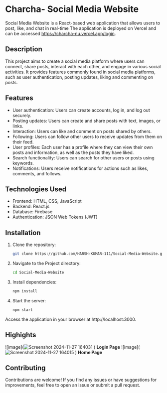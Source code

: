 # Charcha- Social Media Website

Social Media Website is a React-based web application that allows users to post, like, and chat in real-time
The application is deployed on Vercel and can be accessed https://charcha-nu.vercel.app/login.

## Description

This project aims to create a social media platform where users can connect, share posts, interact with each other, and engage in various social activities. It provides features commonly found in social media platforms, such as user authentication, posting updates, liking and commenting on posts.

## Features

- User authentication: Users can create accounts, log in, and log out securely.
- Posting updates: Users can create and share posts with text, images, or links.
- Interaction: Users can like and comment on posts shared by others.
- Following: Users can follow other users to receive updates from them on their feed.
- User profiles: Each user has a profile where they can view their own posts and information, as well as the posts they have liked.
- Search functionality: Users can search for other users or posts using keywords.
- Notifications: Users receive notifications for actions such as likes, comments, and follows.

## Technologies Used

- Frontend: HTML, CSS, JavaScript
- Backend: React.js
- Database: Firebase
- Authentication: JSON Web Tokens (JWT)

## Installation

1. Clone the repository:

   ```bash
   git clone https://github.com/HARSH-KUMAR-111/Social-Media-Website.git

2. Navigate to the Project directory:
   ```bash
   cd Social-Media-Website

3. Install dependencies:
   ```bash
   npm install
   
4. Start the server:
   ```bash
   npm start

Access the application in your browser at http://localhost:3000.

## Highights
![image](![Screenshot 2024-11-27 164031](https://github.com/user-attachments/assets/8d55579b-fcbc-4212-a317-c9ae9a90a7d8)
)
__Login Page__
 ![image](![Screenshot 2024-11-27 164015](https://github.com/user-attachments/assets/2987f9cd-bacd-49c3-a655-f55a2b00fd4e)
)
                                                       __Home Page__

## Contributing
Contributions are welcome! If you find any issues or have suggestions for improvements, feel free to open an issue or submit a pull request.

